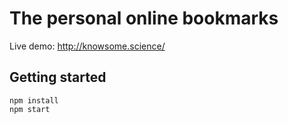 # The personal online bookmarks

Live demo: http://knowsome.science/

## Getting started

```shell
npm install
npm start
```
